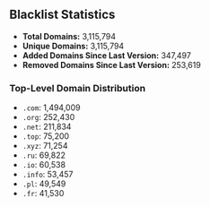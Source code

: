 ## Blacklist Statistics

- **Total Domains:** 3,115,794
- **Unique Domains:** 3,115,794
- **Added Domains Since Last Version:** 347,497
- **Removed Domains Since Last Version:** 253,619

### Top-Level Domain Distribution

-  `.com`: 1,494,009
-  `.org`: 252,430
-  `.net`: 211,834
-  `.top`: 75,200
-  `.xyz`: 71,254
-  `.ru`: 69,822
-  `.io`: 60,538
-  `.info`: 53,457
-  `.pl`: 49,549
-  `.fr`: 41,530
